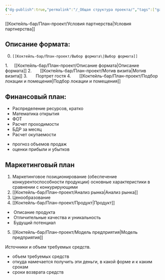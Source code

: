 ```yaml
---
{"dg-publish":true,"permalink":"/_Общая структура проекта/","tags":["gardenEntry"]}
---
```


[[Коктейль-бар/План-проект/Условия партнерства\|Условия партнерства]]

## Описание формата:

0.     [[Коктейль-бар/План-проект/Выбор формата\|Выбор формата]]
1.     [[Коктейль-бар/План-проект/Описание формата\|Описание формата]]
2.       [[Коктейль-бар/План-проект/Мотив визита\|Мотив визита]]
3.       Портрет гостя
4.       [[Коктейль-бар/План-проект/Подбор локации и помещения\|Подбор локации и помещения]]

## Финансовый план:

- Распределение ресурсов, кратко
- Математика открытия 
- ФОТ
- Расчет проходимости 
- БДР за месяц
- Расчет окупаемости
* прогноз объемов продаж
* оценки прибыли и убытков

## Маркетинговый план

1. Маркетинговое позиционирование (обеспечение конкурентоспособности продукции) основные характеристики в сравнении с конкурирующими
2. [[Коктейль-бар/План-проект/Анализ рынка\|Анализ рынка]]
3. Ценообразование  
4. [[Коктейль-бар/План-проект/Продукт\|Продукт]] 
-  Описание продукта
-  Отличительные качества и уникальность
-  Будущий потенциал
 5. [[Коктейль-бар/План-проект/Модель предприятия\|Модель предприятия]]


Источники и объем требуемых средств.

* объем требуемых средств
* откуда намечается получить эти деньги, в какой форме и к каким срокам
* сроки возврата средств



